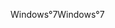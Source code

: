 <span data-ttu-id="df716-101">Windows°7</span><span class="sxs-lookup"><span data-stu-id="df716-101">Windows°7</span></span>